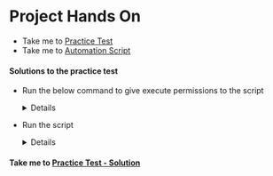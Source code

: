 # Project Hands On

  - Take me to [Practice Test](https://kodekloud.com/topic/lab-project-2/)
  - Take me to [Automation Script](deploy-ecommerce-application.sh)
  
#### Solutions to the practice test

- Run the below command to give execute permissions to the script

  <details>
  
  ```
  $ chmod +x deploy-ecommerce-application.sh
  ```
  </details>
  
- Run the script
  
  <details>
  
  ```
  $ ./deploy-ecommerce-application.sh
  ```
  </details>
 
 
#### Take me to [Practice Test - Solution](https://kodekloud.com/topic/solution-project-ecommerce-application/)
